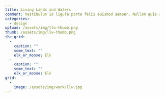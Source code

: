```yaml
---
title: Living Lands and Waters
comment: Vestibulum id ligula porta felis euismod semper. Nullam quis risus eget urna mollis ornare vel eu leo. Integer posuere erat a ante venenatis dapibus posuere velit aliquet. Vivamus sagittis lacus vel augue laoreet rutrum faucibus dolor auctor.
categories:
  - design
upload: /assets/img/llw-thumb.png
thumb: /assets/img/llw-thumb.png
the_grid:
  - 
    caption: ""
    some_text: ""
    elk_or_moose: Elk
  - 
    caption: ""
    some_text: ""
    elk_or_moose: Elk
grid:
  - 
    image: /assets/img/work/llw.jpg
---
```




